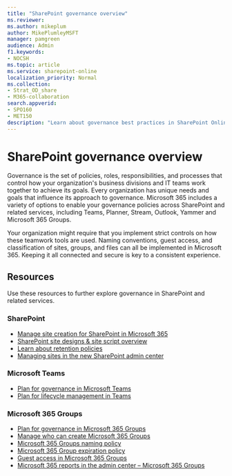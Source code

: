 ```yaml
---
title: "SharePoint governance overview"
ms.reviewer:
ms.author: mikeplum
author: MikePlumleyMSFT
manager: pamgreen
audience: Admin
f1.keywords:
- NOCSH
ms.topic: article
ms.service: sharepoint-online
localization_priority: Normal
ms.collection:  
- Strat_OD_share
- M365-collaboration
search.appverid:
- SPO160
- MET150
description: "Learn about governance best practices in SharePoint Online."
---
```


# SharePoint governance overview

Governance is the set of policies, roles, responsibilities, and processes that control how your organization's business divisions and IT teams work together to achieve its goals. Every organization has unique needs and goals that influence its approach to governance. Microsoft 365 includes a variety of options to enable your governance policies across SharePoint and related services, including Teams, Planner, Stream, Outlook, Yammer and Microsoft 365 Groups.

Your organization might require that you implement strict controls on how these teamwork tools are used. Naming conventions, guest access, and classification of sites, groups, and files can all be implemented in Microsoft 365. Keeping it all connected and secure is key to a consistent experience.

## Resources

Use these resources to further explore governance in SharePoint and related services.

### SharePoint

- [Manage site creation for SharePoint in Microsoft 365](manage-site-creation.md)
- [SharePoint site designs & site script overview](https://docs.microsoft.com/sharepoint/dev/declarative-customization/site-design-overview)
- [Learn about retention policies](https://docs.microsoft.com/en-us/microsoft-365/compliance/retention-policies)
- [Managing sites in the new SharePoint admin center](manage-sites-in-new-admin-center.md)

### Microsoft Teams

- [Plan for governance in Microsoft Teams](https://docs.microsoft.com/MicrosoftTeams/teams-adoption-governance-quick-start)
- [Plan for lifecycle management in Teams](https://docs.microsoft.com/MicrosoftTeams/plan-teams-lifecycle)

### Microsoft 365 Groups

- [Plan for governance in Microsoft 365 Groups](https://docs.microsoft.com/office365/admin/create-groups/plan-for-groups-governance)
- [Manage who can create Microsoft 365 Groups](https://docs.microsoft.com/office365/admin/create-groups/manage-creation-of-groups)
- [Microsoft 365 Groups naming policy](https://docs.microsoft.com/office365/admin/create-groups/groups-naming-policy)
- [Microsoft 365 Group expiration policy](https://docs.microsoft.com/office365/admin/create-groups/office-365-groups-expiration-policy)
- [Guest access in Microsoft 365 Groups](https://support.office.com/article/bfc7a840-868f-4fd6-a390-f347bf51aff6)
- [Microsoft 365 reports in the admin center – Microsoft 365 Groups](https://docs.microsoft.com/office365/admin/activity-reports/office-365-groups)

